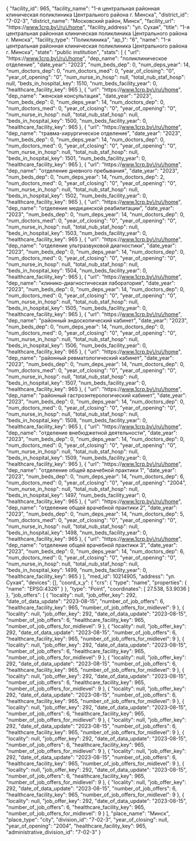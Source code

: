 {
    "facility_id": 965,
    "facility_name": "1-я центральная районная клиническая поликлиника Центрального района г. Минска",
    "district_id": "7-02-3",
    "district_name": "Московский район, Минск",
    "facility_url": "https:\/\/www.1crp.by\/ru\/home",
    "facility_address": "ул. Сухая",
    "title": "1-я центральная районная клиническая поликлиника Центрального района г. Минска",
    "facility_type": "Поликлиника",
    "ap_1": "6",
    "name": "1-я центральная районная клиническая поликлиника Центрального района г. Минска",
    "state": "public institution",
    "stats": [
        {
            "url": "https:\/\/www.1crp.by\/ru\/home",
            "dep_name": "поликлиническое отделение",
            "date_year": "2023",
            "num_beds_dep": 0,
            "num_deps_year": 14,
            "num_doctors_dep": 0,
            "num_doctors_med": 0,
            "year_of_closing": "0",
            "year_of_opening": "0",
            "num_nurse_in_hosp": null,
            "total_nub_staf_hosp": null,
            "beds_in_hospital_key": 1510,
            "num_beds_facility_year": 0,
            "healthcare_facility_key": 965
        },
        {
            "url": "https:\/\/www.1crp.by\/ru\/home",
            "dep_name": "женская консультация",
            "date_year": "2023",
            "num_beds_dep": 0,
            "num_deps_year": 14,
            "num_doctors_dep": 0,
            "num_doctors_med": 0,
            "year_of_closing": "0",
            "year_of_opening": "0",
            "num_nurse_in_hosp": null,
            "total_nub_staf_hosp": null,
            "beds_in_hospital_key": 1500,
            "num_beds_facility_year": 0,
            "healthcare_facility_key": 965
        },
        {
            "url": "https:\/\/www.1crp.by\/ru\/home",
            "dep_name": "травма-хирургическое отделение",
            "date_year": "2023",
            "num_beds_dep": 0,
            "num_deps_year": 14,
            "num_doctors_dep": 0,
            "num_doctors_med": 0,
            "year_of_closing": "0",
            "year_of_opening": "0",
            "num_nurse_in_hosp": null,
            "total_nub_staf_hosp": null,
            "beds_in_hospital_key": 1501,
            "num_beds_facility_year": 0,
            "healthcare_facility_key": 965
        },
        {
            "url": "https:\/\/www.1crp.by\/ru\/home",
            "dep_name": "отделение дневного пребывания",
            "date_year": "2023",
            "num_beds_dep": 0,
            "num_deps_year": 14,
            "num_doctors_dep": 2,
            "num_doctors_med": 0,
            "year_of_closing": "0",
            "year_of_opening": "0",
            "num_nurse_in_hosp": null,
            "total_nub_staf_hosp": null,
            "beds_in_hospital_key": 1502,
            "num_beds_facility_year": 0,
            "healthcare_facility_key": 965
        },
        {
            "url": "https:\/\/www.1crp.by\/ru\/home",
            "dep_name": "отделение медицинской реабилитации",
            "date_year": "2023",
            "num_beds_dep": 0,
            "num_deps_year": 14,
            "num_doctors_dep": 0,
            "num_doctors_med": 0,
            "year_of_closing": "0",
            "year_of_opening": "0",
            "num_nurse_in_hosp": null,
            "total_nub_staf_hosp": null,
            "beds_in_hospital_key": 1503,
            "num_beds_facility_year": 0,
            "healthcare_facility_key": 965
        },
        {
            "url": "https:\/\/www.1crp.by\/ru\/home",
            "dep_name": "отделение ультразвуковой диагностики",
            "date_year": "2023",
            "num_beds_dep": 0,
            "num_deps_year": 14,
            "num_doctors_dep": 0,
            "num_doctors_med": 0,
            "year_of_closing": "0",
            "year_of_opening": "0",
            "num_nurse_in_hosp": null,
            "total_nub_staf_hosp": null,
            "beds_in_hospital_key": 1504,
            "num_beds_facility_year": 0,
            "healthcare_facility_key": 965
        },
        {
            "url": "https:\/\/www.1crp.by\/ru\/home",
            "dep_name": "клинико-диагностическая лаборатория",
            "date_year": "2023",
            "num_beds_dep": 0,
            "num_deps_year": 14,
            "num_doctors_dep": 0,
            "num_doctors_med": 0,
            "year_of_closing": "0",
            "year_of_opening": "0",
            "num_nurse_in_hosp": null,
            "total_nub_staf_hosp": null,
            "beds_in_hospital_key": 1505,
            "num_beds_facility_year": 0,
            "healthcare_facility_key": 965
        },
        {
            "url": "https:\/\/www.1crp.by\/ru\/home",
            "dep_name": "районный эндоскопический кабинет",
            "date_year": "2023",
            "num_beds_dep": 0,
            "num_deps_year": 14,
            "num_doctors_dep": 0,
            "num_doctors_med": 0,
            "year_of_closing": "0",
            "year_of_opening": "0",
            "num_nurse_in_hosp": null,
            "total_nub_staf_hosp": null,
            "beds_in_hospital_key": 1506,
            "num_beds_facility_year": 0,
            "healthcare_facility_key": 965
        },
        {
            "url": "https:\/\/www.1crp.by\/ru\/home",
            "dep_name": "районный ревматологический кабинет",
            "date_year": "2023",
            "num_beds_dep": 0,
            "num_deps_year": 14,
            "num_doctors_dep": 0,
            "num_doctors_med": 0,
            "year_of_closing": "0",
            "year_of_opening": "0",
            "num_nurse_in_hosp": null,
            "total_nub_staf_hosp": null,
            "beds_in_hospital_key": 1507,
            "num_beds_facility_year": 0,
            "healthcare_facility_key": 965
        },
        {
            "url": "https:\/\/www.1crp.by\/ru\/home",
            "dep_name": "районный гастроэнтерологический кабинет",
            "date_year": "2023",
            "num_beds_dep": 0,
            "num_deps_year": 14,
            "num_doctors_dep": 0,
            "num_doctors_med": 0,
            "year_of_closing": "0",
            "year_of_opening": "0",
            "num_nurse_in_hosp": null,
            "total_nub_staf_hosp": null,
            "beds_in_hospital_key": 1508,
            "num_beds_facility_year": 0,
            "healthcare_facility_key": 965
        },
        {
            "url": "https:\/\/www.1crp.by\/ru\/home",
            "dep_name": "отделение внебюджетной деятельности",
            "date_year": "2023",
            "num_beds_dep": 0,
            "num_deps_year": 14,
            "num_doctors_dep": 0,
            "num_doctors_med": 0,
            "year_of_closing": "0",
            "year_of_opening": "0",
            "num_nurse_in_hosp": null,
            "total_nub_staf_hosp": null,
            "beds_in_hospital_key": 1509,
            "num_beds_facility_year": 0,
            "healthcare_facility_key": 965
        },
        {
            "url": "https:\/\/www.1crp.by\/ru\/home",
            "dep_name": "отделение общей врачебной практики 1",
            "date_year": "2023",
            "num_beds_dep": 0,
            "num_deps_year": 14,
            "num_doctors_dep": 6,
            "num_doctors_med": 0,
            "year_of_closing": "0",
            "year_of_opening": "2004",
            "num_nurse_in_hosp": null,
            "total_nub_staf_hosp": null,
            "beds_in_hospital_key": 1497,
            "num_beds_facility_year": 0,
            "healthcare_facility_key": 965
        },
        {
            "url": "https:\/\/www.1crp.by\/ru\/home",
            "dep_name": "отделение общей врачебной практики 2",
            "date_year": "2023",
            "num_beds_dep": 0,
            "num_deps_year": 14,
            "num_doctors_dep": 5,
            "num_doctors_med": 0,
            "year_of_closing": "0",
            "year_of_opening": "0",
            "num_nurse_in_hosp": null,
            "total_nub_staf_hosp": null,
            "beds_in_hospital_key": 1498,
            "num_beds_facility_year": 0,
            "healthcare_facility_key": 965
        },
        {
            "url": "https:\/\/www.1crp.by\/ru\/home",
            "dep_name": "отделение общей врачебной практики 3",
            "date_year": "2023",
            "num_beds_dep": 0,
            "num_deps_year": 14,
            "num_doctors_dep": 6,
            "num_doctors_med": 0,
            "year_of_closing": "0",
            "year_of_opening": "0",
            "num_nurse_in_hosp": null,
            "total_nub_staf_hosp": null,
            "beds_in_hospital_key": 1499,
            "num_beds_facility_year": 0,
            "healthcare_facility_key": 965
        }
    ],
    "med_id": 10214905,
    "address": "ул. Сухая",
    "devices": [],
    "coord_x_y": {
        "crs": {
            "type": "name",
            "properties": {
                "name": "EPSG:4326"
            }
        },
        "type": "Point",
        "coordinates": [
            27.538,
            53.9036
        ]
    },
    "job_offers": [
        {
            "locality": null,
            "job_offer_key": 292,
            "date_of_data_update": "2023-08-15",
            "number_of_job_offers": 6,
            "healthcare_facility_key": 965,
            "number_of_job_offers_for_midlevel": 9
        },
        {
            "locality": null,
            "job_offer_key": 292,
            "date_of_data_update": "2023-08-15",
            "number_of_job_offers": 6,
            "healthcare_facility_key": 965,
            "number_of_job_offers_for_midlevel": 9
        },
        {
            "locality": null,
            "job_offer_key": 292,
            "date_of_data_update": "2023-08-15",
            "number_of_job_offers": 6,
            "healthcare_facility_key": 965,
            "number_of_job_offers_for_midlevel": 9
        },
        {
            "locality": null,
            "job_offer_key": 292,
            "date_of_data_update": "2023-08-15",
            "number_of_job_offers": 6,
            "healthcare_facility_key": 965,
            "number_of_job_offers_for_midlevel": 9
        },
        {
            "locality": null,
            "job_offer_key": 292,
            "date_of_data_update": "2023-08-15",
            "number_of_job_offers": 6,
            "healthcare_facility_key": 965,
            "number_of_job_offers_for_midlevel": 9
        },
        {
            "locality": null,
            "job_offer_key": 292,
            "date_of_data_update": "2023-08-15",
            "number_of_job_offers": 6,
            "healthcare_facility_key": 965,
            "number_of_job_offers_for_midlevel": 9
        },
        {
            "locality": null,
            "job_offer_key": 292,
            "date_of_data_update": "2023-08-15",
            "number_of_job_offers": 6,
            "healthcare_facility_key": 965,
            "number_of_job_offers_for_midlevel": 9
        },
        {
            "locality": null,
            "job_offer_key": 292,
            "date_of_data_update": "2023-08-15",
            "number_of_job_offers": 6,
            "healthcare_facility_key": 965,
            "number_of_job_offers_for_midlevel": 9
        },
        {
            "locality": null,
            "job_offer_key": 292,
            "date_of_data_update": "2023-08-15",
            "number_of_job_offers": 6,
            "healthcare_facility_key": 965,
            "number_of_job_offers_for_midlevel": 9
        },
        {
            "locality": null,
            "job_offer_key": 292,
            "date_of_data_update": "2023-08-15",
            "number_of_job_offers": 6,
            "healthcare_facility_key": 965,
            "number_of_job_offers_for_midlevel": 9
        },
        {
            "locality": null,
            "job_offer_key": 292,
            "date_of_data_update": "2023-08-15",
            "number_of_job_offers": 6,
            "healthcare_facility_key": 965,
            "number_of_job_offers_for_midlevel": 9
        },
        {
            "locality": null,
            "job_offer_key": 292,
            "date_of_data_update": "2023-08-15",
            "number_of_job_offers": 6,
            "healthcare_facility_key": 965,
            "number_of_job_offers_for_midlevel": 9
        },
        {
            "locality": null,
            "job_offer_key": 292,
            "date_of_data_update": "2023-08-15",
            "number_of_job_offers": 6,
            "healthcare_facility_key": 965,
            "number_of_job_offers_for_midlevel": 9
        },
        {
            "locality": null,
            "job_offer_key": 292,
            "date_of_data_update": "2023-08-15",
            "number_of_job_offers": 6,
            "healthcare_facility_key": 965,
            "number_of_job_offers_for_midlevel": 9
        }
    ],
    "place_name": "Минск",
    "place_type": "city",
    "division_id": "7-02-3",
    "year_of_closing": null,
    "year_of_opening": "2004",
    "healthcare_facility_key": 965,
    "administrative_division_id": "7-02-3"
}